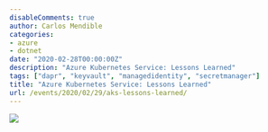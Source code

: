 ```yaml
---
disableComments: true
author: Carlos Mendible
categories:
- azure
- dotnet
date: "2020-02-28T00:00:00Z"
description: "Azure Kubernetes Service: Lessons Learned"
tags: ["dapr", "keyvault", "managedidentity", "secretmanager"]
title: "Azure Kubernetes Service: Lessons Learned"
url: /events/2020/02/29/aks-lessons-learned/
---
```


![](/assets/img/events/2020-02-netcoreconf-valencia.jfif)